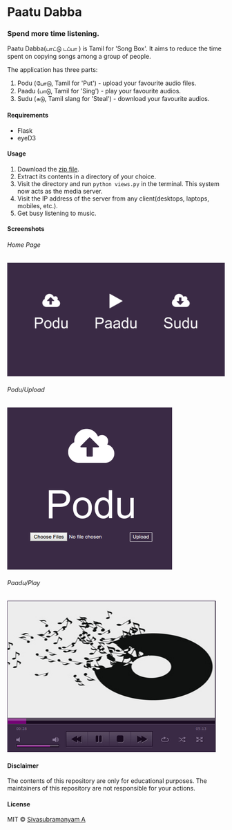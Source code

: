 # Paatu Dabba
### Spend more time listening.

Paatu Dabba(பாட்டு டப்பா ) is Tamil for 'Song Box'. It aims to reduce the time spent on copying songs among a group of people.

The application has three parts:

1. Podu (போடு, Tamil for 'Put') - upload your favourite audio files.
2. Paadu (பாடு, Tamil for 'Sing') - play your favourite audios.
3. Sudu (சுடு, Tamil slang for 'Steal') - download your favourite audios.

#### Requirements

* Flask
* eyeD3

#### Usage

1. Download the [zip file](https://github.com/astronomersiva/Paatu-Dabba/archive/master.zip).
2. Extract its contents in a directory of your choice.
3. Visit the directory and run `python views.py` in the terminal. This system now acts as the media server.
4. Visit the IP address of the server from any client(desktops, laptops, mobiles, etc.).
5. Get busy listening to music.

#### Screenshots

###### Home Page

![Home Page](screenshots/index.png)

###### Podu/Upload

![Podu](screenshots/upload.png)

###### Paadu/Play

![Paadu](screenshots/playing.png)

#### Disclaimer

The contents of this repository are only for educational purposes. The maintainers of this repository are not responsible for your actions.

#### License

MIT © [Sivasubramanyam A](http://sivasubramanyam.me)

